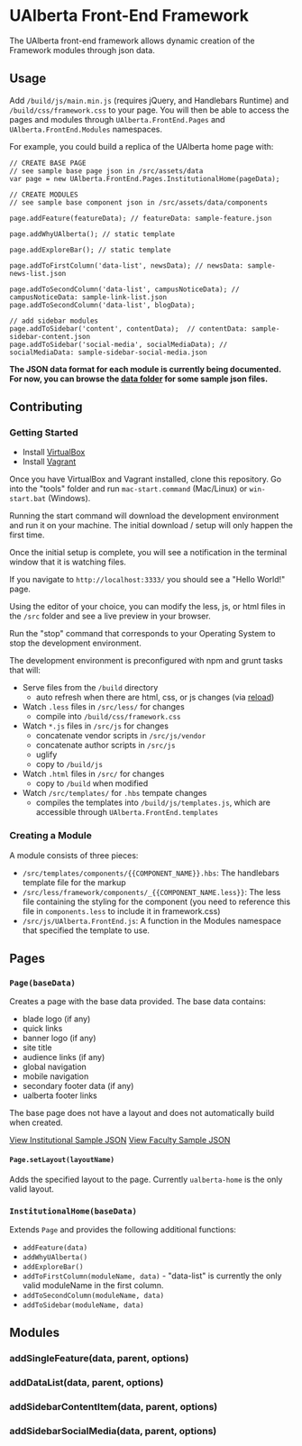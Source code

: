 # UAlberta Front-End Framework

The UAlberta front-end framework allows dynamic creation of the Framework modules through json data.


## Usage

Add `/build/js/main.min.js` (requires jQuery, and Handlebars Runtime) and `/build/css/framework.css` to your page.  You will then be able to access the pages and modules through `UAlberta.FrontEnd.Pages` and `UAlberta.FrontEnd.Modules` namespaces.

For example, you could build a replica of the UAlberta home page with:

    // CREATE BASE PAGE
    // see sample base page json in /src/assets/data
    var page = new UAlberta.FrontEnd.Pages.InstitutionalHome(pageData);

    // CREATE MODULES
    // see sample base component json in /src/assets/data/components

    page.addFeature(featureData); // featureData: sample-feature.json

    page.addWhyUAlberta(); // static template

    page.addExploreBar(); // static template

    page.addToFirstColumn('data-list', newsData); // newsData: sample-news-list.json

    page.addToSecondColumn('data-list', campusNoticeData); // campusNoticeData: sample-link-list.json
    page.addToSecondColumn('data-list', blogData);  

    // add sidebar modules
    page.addToSidebar('content', contentData);  // contentData: sample-sidebar-content.json
    page.addToSidebar('social-media', socialMediaData); // socialMediaData: sample-sidebar-social-media.json



**The JSON data format for each module is currently being documented.  For now, you can browse the [data folder](https://github.com/ualberta/front-end-framework/tree/master/src/assets/data) for some sample json files.**


## Contributing

### Getting Started

  - Install [VirtualBox](https://www.virtualbox.org/wiki/Downloads)
  - Install [Vagrant](http://www.vagrantup.com/downloads.html)

Once you have VirtualBox and Vagrant installed, clone this repository.  Go into the "tools" folder and run `mac-start.command` (Mac/Linux) or `win-start.bat` (Windows).

Running the start command will download the development environment and run it on your machine.  The initial download / setup will only happen the first time.

Once the initial setup is complete, you will see a notification in the terminal window that it is watching files.

If you navigate to `http://localhost:3333/` you should see a "Hello World!" page. 

Using the editor of your choice, you can modify the  less, js, or html files in the `/src` folder and see a live preview in your browser.

Run the "stop" command that corresponds to your Operating System to stop the development environment.

The development environment is preconfigured with npm and grunt tasks that will:

  - Serve files from the `/build` directory
    - auto refresh when there are html, css, or js changes (via [reload](https://www.npmjs.org/package/reload))
  - Watch `.less` files in `/src/less/` for changes 
    - compile into `/build/css/framework.css` 
  - Watch `*.js` files in `/src/js` for changes 
    - concatenate vendor scripts in `/src/js/vendor`
    - concatenate author scripts in `/src/js`
    - uglify
    - copy to `/build/js`
  - Watch `.html` files in `/src/` for changes
    - copy to `/build` when modified
  - Watch `/src/templates/` for `.hbs` tempate changes 
    - compiles the templates into `/build/js/templates.js`, which are accessible through `UAlberta.FrontEnd.templates`


### Creating a Module

A module consists of three pieces:

  - `/src/templates/components/{{COMPONENT_NAME}}.hbs`: The handlebars template file for the markup
  - `/src/less/framework/components/_{{COMPONENT_NAME.less}}`: The less file containing the styling for the component (you need to reference this file in `components.less` to include it in framework.css)
  - `/src/js/UAlberta.FrontEnd.js`: A function in the Modules namespace that specified the template to use.


## Pages

### `Page(baseData)`

Creates a page with the base data provided.  The base data contains: 

  - blade logo (if any)
  - quick links
  - banner logo (if any)
  - site title
  - audience links (if any)
  - global navigation
  - mobile navigation
  - secondary footer data (if any)
  - ualberta footer links

The base page does not have a layout and does not automatically build when created.

[View Institutional Sample JSON](https://github.com/ualberta/front-end-framework/blob/master/src/assets/data/base_institutional.json)
[View Faculty Sample JSON](https://github.com/ualberta/front-end-framework/blob/master/src/assets/data/base_faculty.json)

#### `Page.setLayout(layoutName)`

Adds the specified layout to the page.  Currently `ualberta-home` is the only valid layout.

### `InstitutionalHome(baseData)`

Extends `Page` and provides the following additional functions:

  - `addFeature(data)`
  - `addWhyUAlberta()`
  - `addExploreBar()`
  - `addToFirstColumn(moduleName, data)` - "data-list" is currently the only valid moduleName in the first column.
  - `addToSecondColumn(moduleName, data)`
  - `addToSidebar(moduleName, data)`

## Modules

### addSingleFeature(data, parent, options)

### addDataList(data, parent, options)

### addSidebarContentItem(data, parent, options)

### addSidebarSocialMedia(data, parent, options)


